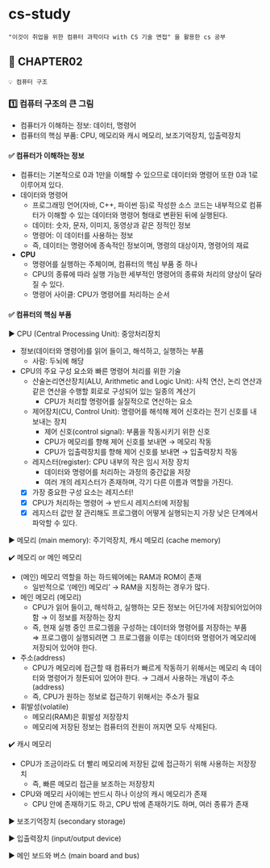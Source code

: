 # cs-study

```
"이것이 취업을 위한 컴퓨터 과학이다 with CS 기술 면접" 을 활용한 cs 공부
```

## 📌 CHAPTER02

```
💡 컴퓨터 구조
```

### 1️⃣ 컴퓨터 구조의 큰 그림

- 컴퓨터가 이해하는 정보: 데이터, 명령어
- 컴퓨터의 핵심 부품: CPU, 메모리와 캐시 메모리, 보조기억장치, 입출력장치
#### ✅ 컴퓨터가 이해하는 정보
 - 컴퓨터는 기본적으로 0과 1만을 이해할 수 있으므로 데이터와 명령어 또한 0과 1로 이루어져 있다.
- 데이터와 명령어
    - 프로그래밍 언어(자바, C++, 파이썬 등)로 작성한 소스 코드는 내부적으로 컴퓨터가 이해할 수 있는 데이터와 명령어 형태로 변환된 뒤에 실행된다.
    - 데이터: 숫자, 문자, 이미지, 동영상과 같은 정적인 정보
    - 명령어: 이 데이터를 사용하는 정보
    - 즉, 데이터는 명령어에 종속적인 정보이며, 명령의 대상이자, 명령어의 재료
- **CPU**
    - 명령어를 실행하는 주체이며, 컴퓨터의 핵심 부품 중 하나
    - CPU의 종류에 따라 실행 가능한 세부적인 명령어의 종류와 처리의 양상이 달라질 수 있다.
    - 명령어 사이클: CPU가 명령어를 처리하는 순서
#### ✅ 컴퓨터의 핵심 부품 
▶️ CPU (Central Processing Unit): 중앙처리장치

- 정보(데이터와 명령어)를 읽어 들이고, 해석하고, 실행하는 부품
    - 사람: 두뇌에 해당
- CPU의 주요 구성 요소와 빠른 명령어 처리를 위한 기술
    - 산술논리연산장치(ALU, Arithmetic and Logic Unit): 사칙 연산, 논리 연산과 같은 연산을 수행할 회로로 구성되어 있는 일종의 계산기
        - CPU가 처리할 명령어를 실질적으로 연산하는 요소
    - 제어장치(CU, Control Unit): 명령어를 해석해 제어 신호라는 전기 신호를 내보내는 장치
        - 제어 신호(control signal): 부품을 작동시키기 위한 신호
        - CPU가 메모리를 향해 제어 신호를 보내면 → 메모리 작동
        - CPU가 입출력장치를 향해 제어 신호를 보내면 → 입출력장치 작동
    - 레지스터(register): CPU 내부의 작은 임시 저장 장치
        - 데이터와 명령어를 처리하는 과정의 중간값을 저장
        - 여러 개의 레지스터가 존재하며, 각기 다른 이름과 역할을 가진다.
    - [x]  가장 중요한 구성 요소는 레지스터!
     - [x]  CPU가 처리하는 명령어 → 반드시 레지스터에 저장됨
     - [x]  레지스터 값만 잘 관리해도 프로그램이 어떻게 실행되는지 가장 낮은 단계에서 파악할 수 있다.

▶️ 메모리 (main memory): 주기억장치, 캐시 메모리 (cache memory)


✔️ 메모리 or 메인 메모리
- (메인) 메모리 역할을 하는 하드웨어에는 RAM과 ROM이 존재
    - 일반적으로 ‘(메인) 메모리’ → RAM을 지칭하는 경우가 많다.
- 메인 메모리 (메모리)
    - CPU가 읽어 들이고, 해석하고, 실행하는 모든 정보는 어딘가에 저장되어있어야 함 → 이 정보를 저장하는 장치
    - 즉, 현재 실행 중인 프로그렘을 구성하는 데이터와 명령어를 저장하는 부품    
        ⇒ 프로그램이 실행되려면 그 프로그램을 이루는 데이터와 명령어가 메모리에 저장되어 있어야 한다.    
- 주소(address)
    - CPU가 메모리에 접근할 때 컴퓨터가 빠르게 작동하기 위해서는 메모리 속 데이터와 명령어가 정돈되어 있어야 한다.
        → 그래서 사용하는 개념이 주소(address)
    - 즉, CPU가 원하는 정보로 접근하기 위해서는 주소가 필요
- 휘발성(volatile)
    - 메모리(RAM)은 휘발성 저장장치
    - 메모리에 저장된 정보는 컴퓨터의 전원이 꺼지면 모두 삭제된다.

      
✔️ 캐시 메모리
- CPU가 조금이라도 더 빨리 메모리에 저장된 값에 접근하기 위해 사용하는 저장장치
    - 즉, 빠른 메모리 접근을 보조하는 저장장치
- CPU와 메모리 사이에는 반드시 하나 이상의 캐시 메모리가 존재
    - CPU 안에 존재하기도 하고, CPU 밖에 존재하기도 하며, 여러 종류가 존재

▶️ 보조기억장치 (secondary storage)

▶️ 입출력장치 (input/output device)

▶️ 메인 보드와 버스 (main board and bus)

